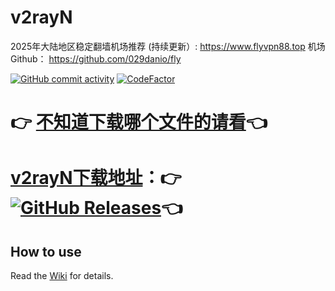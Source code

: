 # v2rayN


2025年大陆地区稳定翻墙机场推荐 (持续更新）:
https://www.flyvpn88.top
机场Github：
https://github.com/029danio/fly

[![GitHub commit activity](https://img.shields.io/github/commit-activity/m/2dust/v2rayN)](https://github.com/2dust/v2rayN/commits/master)
[![CodeFactor](https://www.codefactor.io/repository/github/2dust/v2rayn/badge)](https://www.codefactor.io/repository/github/2dust/v2rayn)
# 👉 [不知道下载哪个文件的请看](https://github.com/2dust/v2rayN/wiki/Release-files-introduction)👈
# [v2rayN下载地址](https://github.com/2dust/v2rayN/releases)：👉 [![GitHub Releases](https://img.shields.io/github/downloads/2dust/v2rayN/latest/total?logo=github)](https://github.com/2dust/v2rayN/releases)👈



## How to use

Read the [Wiki](https://github.com/2dust/v2rayN/wiki) for details.

